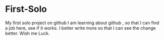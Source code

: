 # First-Solo
My first solo project on github
I am learning about github , so that I can find a job here, see if it works.
I better write more so that I can see the change better.  Wish me Luck.
